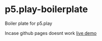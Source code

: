 # p5.play-boilerplate
Boiler plate for p5.play


Incase github pages doesnt work [live demo](https://c-20.geervan.repl.co/)
